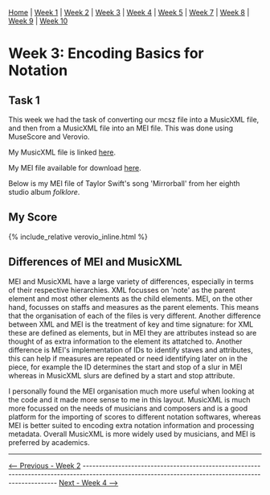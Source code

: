 [Home](README.md) | [Week 1](week1.md) | [Week 2](week2.md) | [Week 3](week3.md) | [Week 4](week4.md) | [Week 5](week5.md) | [Week 7](week7.md) | [Week 8](week8.md) | [Week 9](week9.md) | [Week 10](week10.md) 

# Week 3: Encoding Basics for Notation
## Task 1
This week we had the task of converting our mcsz file into a MusicXML file, and then from a MusicXML file into an MEI file.
This was done using MuseScore and Verovio.

My MusicXML file is linked [here](data/mirrorball.musicxml).

My MEI file available for download [here](data/mirrorball.mei).

Below is my MEI file of Taylor Swift's song 'Mirrorball' from her eighth studio album *folklore*.

## My Score

{% include_relative verovio_inline.html %}

## Differences of MEI and MusicXML
MEI and MusicXML have a large variety of differences, especially in terms of their respective hierarchies. XML focusses on 'note' as the parent element and most other elements as the child elements. MEI, on the other hand, focusses on staffs and measures as the parent elements. This means that the organisation of each of the files is very different. Another difference between XML and MEI is the treatment of key and time signature: for XML these are defined as elements, but in MEI they are attributes instead so are thought of as extra information to the element its attatched to. Another difference is MEI's implementation of IDs to identify staves and attributes, this can help if measures are repeated or need identifying later on in the piece, for example the ID determines the start and stop of a slur in MEI whereas in MusicXML slurs are defined by a start and stop attribute. 

I personally found the MEI organisation much more useful when looking at the code and it made more sense to me in this layout. MusicXML is  much more focussed on the needs of musicians and composers and is a good platform for the importing of scores to different notation softwares, whereas MEI is better suited to encoding extra notation information and processing metadata. Overall MusicXML is more widely used by musicians, and MEI is preferred by academics.

---

[<-- Previous - Week 2](week2.md) ---------------------------------------------------------------------------------------------------------------------------------------------------- [Next - Week 4 -->](week4.md)
